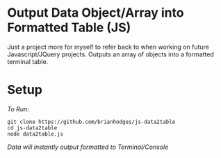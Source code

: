 # Output Data Object/Array into Formatted Table (JS)
Just a project more for myself to refer back to when working on future Javascript/JQuery projects. Outputs an array of objects into a formatted terminal table.

# Setup
*To Run:*
  ```
  git clone https://github.com/brianhodges/js-data2table
  cd js-data2table
  node data2table.js
  ```
*Data will instantly output formatted to Terminal/Console* 
